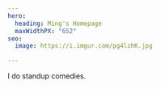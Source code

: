 ```yaml
---
hero:
  heading: Ming's Homepage
  maxWidthPX: "652"
seo:
  image: https://i.imgur.com/pg4lzhK.jpg

---
```

I do standup comedies.